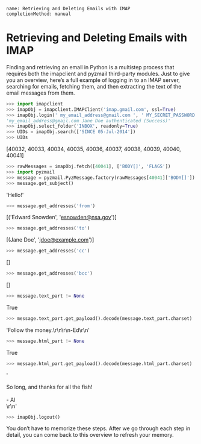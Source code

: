 ```ngMeta
name: Retrieving and Deleting Emails with IMAP
completionMethod: manual
```
# Retrieving and Deleting Emails with IMAP
Finding and retrieving an email in Python is a multistep process that requires both the imapclient and pyzmail third-party modules. Just to give you an overview, here’s a full example of logging in to an IMAP server, searching for emails, fetching them, and then extracting the text of the email messages from them.

```python
>>> import imapclient
>>> imapObj = imapclient.IMAPClient('imap.gmail.com', ssl=True)
>>> imapObj.login(' my_email_address@gmail.com ', ' MY_SECRET_PASSWORD ')
'my_email_address@gmail.com Jane Doe authenticated (Success)'
>>> imapObj.select_folder('INBOX', readonly=True)
>>> UIDs = imapObj.search(['SINCE 05-Jul-2014'])
>>> UIDs
```
[40032, 40033, 40034, 40035, 40036, 40037, 40038, 40039, 40040, 40041]
```python
>>> rawMessages = imapObj.fetch([40041], ['BODY[]', 'FLAGS'])
>>> import pyzmail
>>> message = pyzmail.PyzMessage.factory(rawMessages[40041]['BODY[]'])
>>> message.get_subject()
```
'Hello!'
```python
>>> message.get_addresses('from')
```
[('Edward Snowden', 'esnowden@nsa.gov')]
```python
>>> message.get_addresses('to')
```
[(Jane Doe', 'jdoe@example.com')]
```python
>>> message.get_addresses('cc')
```
[]
```python
>>> message.get_addresses('bcc')
```
[]
```python
>>> message.text_part != None
```
True
```python
>>> message.text_part.get_payload().decode(message.text_part.charset)
```
'Follow the money.\r\n\r\n-Ed\r\n'
```python
>>> message.html_part != None
```
True
```python
>>> message.html_part.get_payload().decode(message.html_part.charset)
```
'<div dir="ltr"><div>So long, and thanks for all the fish!<br><br></div>-
Al<br></div>\r\n'
```python
>>> imapObj.logout()
```
You don’t have to memorize these steps. After we go through each step in detail, you can come back to this overview to refresh your memory.
